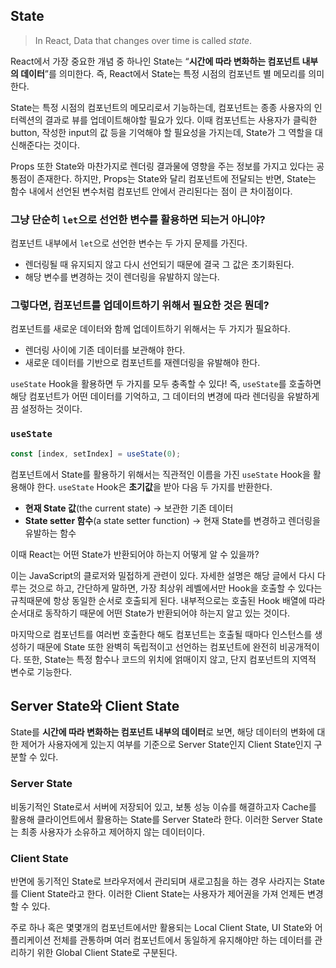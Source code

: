 ## State

> In React, Data that changes over time is called _state_.

React에서 가장 중요한 개념 중 하나인 State는 “**시간에 따라 변화하는 컴포넌트 내부의 데이터**”를 의미한다. 즉, React에서 State는 특정 시점의 컴포넌트 별 메모리를 의미한다.

State는 특정 시점의 컴포넌트의 메모리로서 기능하는데, 컴포넌트는 종종 사용자의 인터렉션의 결과로 뷰를 업데이트해야할 필요가 있다. 이때 컴포넌트는 사용자가 클릭한 button, 작성한 input의 값 등을 기억해야 할 필요성을 가지는데, State가 그 역할을 대신해준다는 것이다.

Props 또한 State와 마찬가지로 렌더링 결과물에 영향을 주는 정보를 가지고 있다는 공통점이 존재한다. 하지만, Props는 State와 달리 컴포넌트에 전달되는 반면, State는 함수 내에서 선언된 변수처럼 컴포넌트 안에서 관리된다는 점이 큰 차이점이다.

### 그냥 단순히 `let`으로 선언한 변수를 활용하면 되는거 아니야?

컴포넌트 내부에서 `let`으로 선언한 변수는 두 가지 문제를 가진다.

- 렌더링될 때 유지되지 않고 다시 선언되기 때문에 결국 그 값은 초기화된다.
- 해당 변수를 변경하는 것이 렌더링을 유발하지 않는다.

### 그렇다면, 컴포넌트를 업데이트하기 위해서 필요한 것은 뭔데?

컴포넌트를 새로운 데이터와 함께 업데이트하기 위해서는 두 가지가 필요하다.

- 렌더링 사이에 기존 데이터를 보관해야 한다.
- 새로운 데이터를 기반으로 컴포넌트를 재렌더링을 유발해야 한다.

`useState` Hook을 활용하면 두 가지를 모두 충족할 수 있다! 즉, `useState`를 호출하면 해당 컴포넌트가 어떤 데이터를 기억하고, 그 데이터의 변경에 따라 렌더링을 유발하게끔 설정하는 것이다.

### `useState`

```jsx
const [index, setIndex] = useState(0);
```

컴포넌트에서 State를 활용하기 위해서는 직관적인 이름을 가진 `useState` Hook을 활용해야 한다. `useState` Hook은 **초기값**을 받아 다음 두 가지를 반환한다.

- **현재 State 값**(the current state) → 보관한 기존 데이터
- **State setter 함수**(a state setter function) → 현재 State를 변경하고 렌더링을 유발하는 함수

이때 React는 어떤 State가 반환되어야 하는지 어떻게 알 수 있을까?

이는 JavaScript의 클로저와 밀접하게 관련이 있다. 자세한 설명은 해당 글에서 다시 다루는 것으로 하고, 간단하게 말하면, 가장 최상위 레벨에서만 Hook을 호출할 수 있다는 규칙때문에 항상 동일한 순서로 호출되게 된다. 내부적으로는 호출된 Hook 배열에 따라 순서대로 동작하기 때문에 어떤 State가 반환되어야 하는지 알고 있는 것이다.

마지막으로 컴포넌트를 여러번 호출한다 해도 컴포넌트는 호출될 때마다 인스턴스를 생성하기 때문에 State 또한 완벽히 독립적이고 선언하는 컴포넌트에 완전히 비공개적이다. 또한, State는 특정 함수나 코드의 위치에 얽매이지 않고, 단지 컴포넌트의 지역적 변수로 기능한다.

## Server State와 Client State

State를 **시간에 따라 변화하는 컴포넌트 내부의 데이터**로 보면, 해당 데이터의 변화에 대한 제어가 사용자에게 있는지 여부를 기준으로 Server State인지 Client State인지 구분할 수 있다.

### Server State

비동기적인 State로서 서버에 저장되어 있고, 보통 성능 이슈를 해결하고자 Cache를 활용해 클라이언트에서 활용하는 State를 Server State라 한다. 이러한 Server State는 최종 사용자가 소유하고 제어하지 않는 데이터이다.

### Client State

반면에 동기적인 State로 브라우저에서 관리되며 새로고침을 하는 경우 사라지는 State를 Client State라고 한다. 이러한 Client State는 사용자가 제어권을 가져 언제든 변경할 수 있다.

주로 하나 혹은 몇몇개의 컴포넌트에서만 활용되는 Local Client State, UI State와 어플리케이션 전체를 관통하며 여러 컴포넌트에서 동일하게 유지해야만 하는 데이터를 관리하기 위한 Global Client State로 구분된다.
